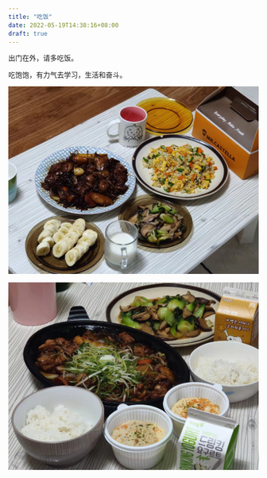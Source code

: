 ```yaml
---
title: "吃饭"
date: 2022-05-19T14:38:16+08:00
draft: true
---
```




出门在外，请多吃饭。

吃饱饱，有力气去学习，生活和奋斗。




![20220519161420](https://raw.githubusercontent.com/Gzk738/vps_picgo/master/images/20220519161420.png)

![20220519153945](https://raw.githubusercontent.com/Gzk738/vps_picgo/master/images/20220519153945.png)
